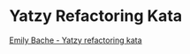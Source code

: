 ﻿# Yatzy Refactoring Kata
[Emily Bache - Yatzy refactoring kata](https://github.com/emilybache/Yatzy-Refactoring-Kata)
